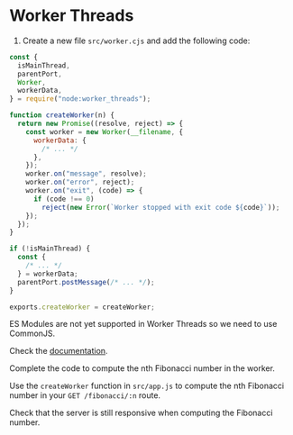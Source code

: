 # Worker Threads

1. Create a new file `src/worker.cjs` and add the following code:

```javascript
const {
  isMainThread,
  parentPort,
  Worker,
  workerData,
} = require("node:worker_threads");

function createWorker(n) {
  return new Promise((resolve, reject) => {
    const worker = new Worker(__filename, {
      workerData: {
        /* ... */
      },
    });
    worker.on("message", resolve);
    worker.on("error", reject);
    worker.on("exit", (code) => {
      if (code !== 0)
        reject(new Error(`Worker stopped with exit code ${code}`));
    });
  });
}

if (!isMainThread) {
  const {
    /* ... */
  } = workerData;
  parentPort.postMessage(/* ... */);
}

exports.createWorker = createWorker;
```

ES Modules are not yet supported in Worker Threads so we need to use CommonJS.

Check the [documentation](https://nodejs.org/api/worker_threads.html#worker_threads_worker_threads).

Complete the code to compute the nth Fibonacci number in the worker.

Use the `createWorker` function in `src/app.js` to compute the nth Fibonacci number in your `GET /fibonacci/:n` route.

Check that the server is still responsive when computing the Fibonacci number.
